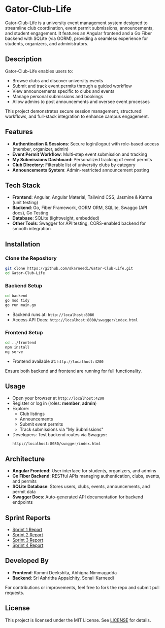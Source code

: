 
# Gator-Club-Life

Gator-Club-Life is a university event management system designed to streamline club coordination, event permit submissions, announcements, and student engagement. It features an Angular frontend and a Go Fiber backend with SQLite (via GORM), providing a seamless experience for students, organizers, and administrators.

## Description

Gator-Club-Life enables users to:

- Browse clubs and discover university events
- Submit and track event permits through a guided workflow
- View announcements specific to clubs and events
- Manage personal submissions and bookings
- Allow admins to post announcements and oversee event processes

This project demonstrates secure session management, structured workflows, and full-stack integration to enhance campus engagement.

## Features

- **Authentication & Sessions**: Secure login/logout with role-based access (member, organizer, admin)
- **Event Permit Workflow**: Multi-step event submission and tracking
- **My Submissions Dashboard**: Personalized tracking of event permits
- **Club Directory**: Filterable list of university clubs by category
- **Announcements System**: Admin-restricted announcement posting

## Tech Stack

- **Frontend**: Angular, Angular Material, Tailwind CSS, Jasmine & Karma (unit testing)
- **Backend**: Go, Fiber Framework, GORM ORM, SQLite, Swaggo (API docs), Go Testing
- **Database**: SQLite (lightweight, embedded)
- **Other Tools**: Swagger for API testing, CORS-enabled backend for smooth integration

## Installation

### Clone the Repository
```bash
git clone https://github.com/skarneedi/Gator-Club-Life.git
cd Gator-Club-Life
```

### Backend Setup
```bash
cd backend
go mod tidy
go run main.go
```
- Backend runs at: `http://localhost:8080`
- Access API Docs: `http://localhost:8080/swagger/index.html`

### Frontend Setup
```bash
cd ../frontend
npm install
ng serve
```
- Frontend available at: `http://localhost:4200`

Ensure both backend and frontend are running for full functionality.

## Usage

- Open your browser at `http://localhost:4200`
- Register or log in (roles: **member**, **admin**)
- Explore:
  - Club listings
  - Announcements
  - Submit event permits
  - Track submissions via "My Submissions"
- Developers: Test backend routes via Swagger:
  ```
  http://localhost:8080/swagger/index.html
  ```

## Architecture

- **Angular Frontend**: User interface for students, organizers, and admins
- **Go Fiber Backend**: RESTful APIs managing authentication, clubs, events, and permits
- **SQLite Database**: Stores users, clubs, events, announcements, and permit data
- **Swagger Docs**: Auto-generated API documentation for backend endpoints

## Sprint Reports

- [Sprint 1 Report](https://github.com/skarneedi/Gator-Club-Life/blob/main/Sprint1.md)
- [Sprint 2 Report](https://github.com/skarneedi/Gator-Club-Life/blob/main/Sprint2.md)
- [Sprint 3 Report](https://github.com/skarneedi/Gator-Club-Life/blob/main/Sprint3.md)
- [Sprint 4 Report](https://github.com/skarneedi/Gator-Club-Life/blob/main/Sprint4.md)

## Developed By

- **Frontend**: Kommi Deekshita, Abhigna Nimmagadda
- **Backend**: Sri Ashritha Appalchity, Sonali Karneedi

For contributions or improvements, feel free to fork the repo and submit pull requests.

## License

This project is licensed under the MIT License. See [LICENSE](https://github.com/skarneedi/Gator-Club-Life/blob/main/LICENSE) for details.

